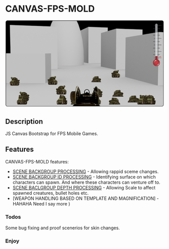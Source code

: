 # CANVAS-FPS-MOLD

![alt text](https://github.com/LeadShuriken/canvas-fps-mold/blob/main/Screenshot%202021-04-24%20at%200.00.02.png?raw=true)

## Description

JS Canvas Bootstrap for FPS Mobile Games.

## Features

CANVAS-FPS-MOLD features:

  * [SCENE BACKGROUP PROCESSING](https://github.com/LeadShuriken/canvas-fps-mold/blob/main/img/scene_elements/scene_2/background.jpg?raw=true) - Allowing rappid sceme changes.
  * [SCENE BACKGROUP ID PROCESSING](https://github.com/LeadShuriken/canvas-fps-mold/blob/main/img/scene_elements/scene_2/background_id.jpg?raw=true) - Identifying surface on which characters can spawn. And where these characters can venture off to.
  * [SCENE BACLGROUP DEPTH PROCESSING](https://github.com/LeadShuriken/canvas-fps-mold/blob/main/img/scene_elements/scene_2/background_z.jpg?raw=true) - Allowing Scale to affect spawned creatures, bullet holes etc.
  * [WEAPON HANDLING BASED ON TEMPLATE AND MAGNIFICATION] - HAHAHA Need I say more )

### Todos
Some bug fixing and proof scenerios for skin changes.

### Enjoy
